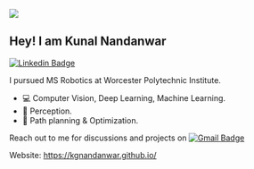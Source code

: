 ![](https://komarev.com/ghpvc/?username=kgnandanwar&style=flat)
## Hey! I am Kunal Nandanwar  
<!--
## Hey! I am [Sayantani Bhattacharya](https://sayantani-bhattacharya.github.io/) 👋  
-->

[![Linkedin Badge](https://img.shields.io/badge/-Kunal%20Nandanwar-0072b1?style=flat&logo=Linkedin&logoColor=white)](https://www.linkedin.com/in/kgnandanwar/ "Connect on LinkedIn")

I pursued MS Robotics at Worcester Polytechnic Institute.
- 💻 Computer Vision, Deep Learning, Machine Learning.
- 🤖 Perception.
- 🔀 Path planning & Optimization.


Reach out to me for discussions and projects on 
[![Gmail Badge](https://img.shields.io/badge/-kgnandanwar@wpi.edu-c14438?style=flat&logo=Gmail&logoColor=white)](mailto:kgnandanwar@wpi.edu "Connect via Email")
<!--
- ⚡ Fun fact: 
-->

Website: https://kgnandanwar.github.io/

